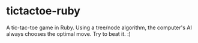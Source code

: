 # tictactoe-ruby

A tic-tac-toe game in Ruby. Using a tree/node algorithm, the computer's AI always chooses the optimal move. Try to beat it. :) 
